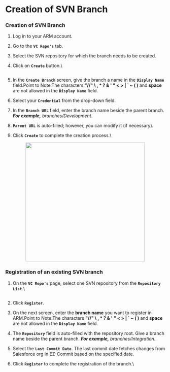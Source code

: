 # Creation of SVN Branch

### Creation of SVN Branch <a href="#creation-of-svn-branch" id="creation-of-svn-branch"></a>

1. Log in to your ARM account.
2. Go to the **`VC Repo's`** tab.
3. Select the SVN repository for which the branch needs to be created.
4.  Click on **`Create`** button.\


    <figure><img src="https://cdn.document360.io/8711f4e7-c040-4616-aac9-d947f87e4619/Images/Documentation/image-1677740889482.png" alt=""><figcaption></figcaption></figure>
5. In the **`Create Branch`** screen, give the branch a name in the **`Display Name`** field.Point to Note:The characters **"//" \ , \* ? & ' " < > | \` \~ ( )** and **space** are not allowed in the **`Display Name`** field.
6. Select your **`Credential`** from the drop-down field.
7. In the **`Branch URL`** field, enter the branch name beside the parent branch. _**For example,**_ _branches/Development_.
8. **`Parent URL`** is auto-filled; however, you can modify it (if necessary).&#x20;
9.  Click **`Create`** to complete the creation process.\


    <figure><img src="https://cdn.document360.io/8711f4e7-c040-4616-aac9-d947f87e4619/Images/Documentation/image-1677741239425.png" alt="" width="375"><figcaption></figcaption></figure>

### Registration of an existing SVN branch <a href="#registration-of-an-existing-svn-branch" id="registration-of-an-existing-svn-branch"></a>

1.  On the **`VC Repo's`** page, select one SVN repository from the **`Repository List`**.\


    <figure><img src="https://cdn.document360.io/8711f4e7-c040-4616-aac9-d947f87e4619/Images/Documentation/image-1677740959030.png" alt=""><figcaption></figcaption></figure>
2. Click **`Register`**.
3. On the next screen, enter the **branch name** you want to register in ARM.Point to Note:The characters **"//" \ , \* ? & ' " < > | \` \~ ( )** and **space** are not allowed in the **`Display Name`** field.
4. The **`Repository`** field is auto-filled with the repository root. Give a branch name beside the parent branch. _**For example,**_ _branches/Integration_.
5. Select the **`Last Commit Date`**. The last commit date fetches changes from Salesforce org in EZ-Commit based on the specified date.
6.  Click **`Register`** to complete the registration of the branch.\


    <figure><img src="https://cdn.document360.io/8711f4e7-c040-4616-aac9-d947f87e4619/Images/Documentation/image-1677741338967.png" alt=""><figcaption></figcaption></figure>

